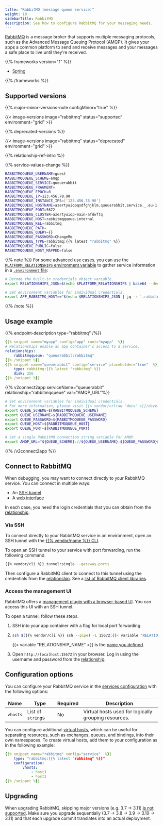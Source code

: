 ```yaml
---
title: "RabbitMQ (message queue service)"
weight: 10
sidebarTitle: RabbitMQ
description: See how to configure RabbitMQ for your messaging needs.
---
```


[RabbitMQ](https://www.rabbitmq.com/documentation.html) is a message broker
that supports multiple messaging protocols, such as the Advanced Message Queuing Protocol (AMQP).
It gives your apps a common platform to send and receive messages
and your messages a safe place to live until they're received.

{{% frameworks version="1" %}}

- [Spring](../guides/spring/rabbitmq.md)

{{% /frameworks %}}

## Supported versions

{{% major-minor-versions-note configMinor="true" %}}

{{< image-versions image="rabbitmq" status="supported" environment="grid" >}}

{{% deprecated-versions %}}

{{< image-versions image="rabbitmq" status="deprecated" environment="grid" >}}

{{% relationship-ref-intro %}}

{{% service-values-change %}}

```bash
RABBITMQQUEUE_USERNAME=guest
RABBITMQQUEUE_SCHEME=amqp
RABBITMQQUEUE_SERVICE=queuerabbit
RABBITMQQUEUE_FRAGMENT=
RABBITMQQUEUE_EPOCH=0
RABBITMQQUEUE_IP=123.456.78.90
RABBITMQQUEUE_INSTANCE_IPS=['123.456.78.90']
RABBITMQQUEUE_HOSTNAME=azertyuiopqsdfghjklm.queuerabbit.service._.eu-1.{{< vendor/urlraw "hostname" >}}
RABBITMQQUEUE_PORT=5672
RABBITMQQUEUE_CLUSTER=azertyuiop-main-afdwftq
RABBITMQQUEUE_HOST=rabbitmqqueue.internal
RABBITMQQUEUE_REL=rabbitmq
RABBITMQQUEUE_PATH=
RABBITMQQUEUE_QUERY={}
RABBITMQQUEUE_PASSWORD=ChangeMe
RABBITMQQUEUE_TYPE=rabbitmq:{{% latest "rabbitmq" %}}
RABBITMQQUEUE_PUBLIC=false
RABBITMQQUEUE_HOST_MAPPED=false
```

{{% note %}}
For some advanced use cases, you can use the [`PLATFORM_RELATIONSHIPS` environment variable](/development/variables/use-variables.md#use-provided-variables)
to gather service information in a [`.environment` file](/development/variables/set-variables.md#use-env-files):

```bash {location=".environment"}
# Decode the built-in credentials object variable.
export RELATIONSHIPS_JSON=$(echo $PLATFORM_RELATIONSHIPS | base64 --decode)

# Set environment variables for individual credentials.
export APP_RABBITMQ_HOST=="$(echo $RELATIONSHIPS_JSON | jq -r '.rabbitmqqueue[0].host')"
```
{{% /note %}}

## Usage example

{{% endpoint-description type="rabbitmq" /%}}

```yaml {configFile="app"}
{{% snippet name="myapp" config="app" root="myapp"  %}}
# Relationships enable an app container's access to a service.
relationships:
    rabbitmqqueue: "queuerabbit:rabbitmq"
{{% /snippet %}}
{{% snippet name="queuerabbit" config="service" placeholder="true"  %}}
    type: rabbitmq:{{% latest "rabbitmq" %}}
    disk: 256
{{% /snippet %}}
```

{{% v2connect2app serviceName="queuerabbit" relationship="rabbitmqqueue" var="AMQP_URL"%}}

```bash {location="myapp/.environment"}
# Set environment variables for individual credentials.
# For more information, please visit {{< vendor/urlraw "docs" >}}/development/variables.html#service-specific-variables.
export QUEUE_SCHEME=${RABBITMQQUEUE_SCHEME}
export QUEUE_USERNAME=${RABBITMQQUEUE_USERNAME}
export QUEUE_PASSWORD=${RABBITMQQUEUE_PASSWORD}
export QUEUE_HOST=${RABBITMQQUEUE_HOST}
export QUEUE_PORT=${RABBITMQQUEUE_PORT}

# Set a single RabbitMQ connection string variable for AMQP.
export AMQP_URL="${QUEUE_SCHEME}://${QUEUE_USERNAME}:${QUEUE_PASSWORD}@${QUEUE_HOST}:${QUEUE_PORT}/"
```

{{% /v2connect2app %}}

## Connect to RabbitMQ

When debugging, you may want to connect directly to your RabbitMQ service.
You can connect in multiple ways:

- An [SSH tunnel](#via-ssh)
- A [web interface](#access-the-management-ui)

In each case, you need the login credentials that you can obtain from the [relationship](#relationship-reference).

### Via SSH

To connect directly to your RabbitMQ service in an environment,
open an SSH tunnel with the [{{% vendor/name %}} CLI](../administration/cli/_index.md).

To open an SSH tunnel to your service with port forwarding,
run the following command:

```bash
{{% vendor/cli %}} tunnel:single --gateway-ports
```

Then configure a RabbitMQ client to connect to this tunnel using the credentials from the [relationship](#relationship-reference).
See a [list of RabbitMQ client libraries](https://www.rabbitmq.com/devtools.html).

### Access the management UI

RabbitMQ offers a [management plugin with a browser-based UI](https://www.rabbitmq.com/management.html).
You can access this UI with an SSH tunnel.

To open a tunnel, follow these steps.

1.  SSH into your app container with a flag for local port forwarding:
2.
    ```bash
    ssh $({{% vendor/cli %}} ssh --pipe) -L 15672:{{< variable "RELATIONSHIP_NAME" >}}.internal:15672
    ```

    {{< variable "RELATIONSHIP_NAME" >}} is the [name you defined](#2-add-the-relationship).

2.  Open `http://localhost:15672` in your browser.
    Log in using the username and password from the [relationship](#relationship-reference).

## Configuration options

You can configure your RabbitMQ service in the [services configuration](#1-configure-the-service) with the following options:

| Name     | Type              | Required | Description                                          |
|----------|-------------------|----------|------------------------------------------------------|
| `vhosts` | List of `string`s | No       | Virtual hosts used for logically grouping resources. |

You can configure additional [virtual hosts](https://www.rabbitmq.com/vhosts.html),
which can be useful for separating resources, such as exchanges, queues, and bindings, into their own namespaces.
To create virtual hosts, add them to your configuration as in the following example:

```yaml {configFile="services"}
{{% snippet name="rabbitmq" config="service"  %}}
    type: "rabbitmq:{{% latest "rabbitmq" %}}"
    configuration:
        vhosts:
            - host1
            - host2
{{% /snippet %}}
```

## Upgrading

When upgrading RabbitMQ, skipping major versions (e.g. 3.7 -> 3.11) [is not supported](https://www.rabbitmq.com/upgrade.html#rabbitmq-version-upgradability).
Make sure you upgrade sequentially (3.7 -> 3.8 -> 3.9 -> 3.10 -> 3.11) and that each upgrade commit translates into an actual deployment.
